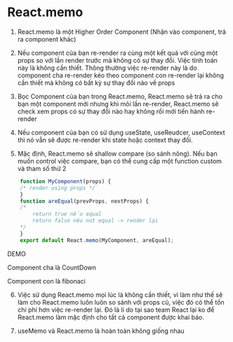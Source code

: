 # React.memo

1. React.memo là một Higher Order Component (Nhận vào component, trả ra component khác)

2. Nếu component của bạn re-render ra cùng một kết quả với cùng một props so với lần render trước mà không có sự thay đổi. Việc tính toán này là không cần thiết. Thông thường việc re-render này là do component cha re-render kéo theo component con re-render lại không cần thiết mà không có bất kỳ sự thay đổi nào về props

3. Bọc Component của bạn trong React.memo, React.memo sẽ trả ra cho bạn một component mới nhưng khi mõi lần re-render, React.memo sẽ check xem props có sự thay đổi nào hay không rồi mới tiến hành re-render

4. Nếu component của bạn có sử dụng useState, useReudcer, useContext thì nó vẫn sẽ được re-render khi state hoặc context thay đổi.

5. Mặc định, React.memo sẽ shallow compare (so sánh nông). Nếu bạn muốn control việc compare, bạn có thể cung cấp một function custom và tham số thứ 2

```jsx
    function MyComponent(props) {
    /* render using props */
    }
    function areEqual(prevProps, nextProps) {
    /*
        return true nếu equal
        return false nêu not equal -> render lại
    */
    }
    export default React.memo(MyComponent, areEqual);
```


DEMO

Component cha là CountDown

Component con là fibonaci



6. Việc sử dụng React.memo mọi lúc là không cần thiết, vì làm như thế sẽ làm cho React.memo luôn luôn so sánh với props cũ, việc đó có thể tốn chi phí hơn việc re-render lại. Đó là lí do tại sao team React lại ko để React.memo làm mặc định cho tất cả component được khai báo.


7. useMemo và React.memo là hoàn toàn không giống nhau